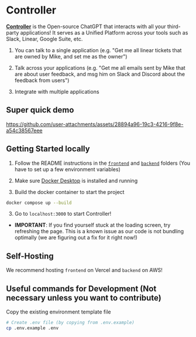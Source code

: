 # Controller

**[Controller](https://usecontroller.com/)** is the Open-source ChatGPT that interacts with all your third-party applications! It serves as a Unified Platform across your tools such as Slack, Linear, Google Suite, etc.

1. You can talk to a single application (e.g. "Get me all linear tickets that are owned by Mike, and set me as the owner")

2. Talk across your applications (e.g. "Get me all emails sent by Mike that are about user feedback, and msg him on Slack and Discord about the feedback from users")

3. Integrate with multiple applications

## Super quick demo
https://github.com/user-attachments/assets/28894a96-19c3-4216-9f8e-a54c38567eee

## Getting Started locally

1. Follow the README instructions in the [`frontend`](./frontend/README.md) and [`backend`](./backend/README.md) folders (You have to set up a few environment variables)

2. Make sure [Docker Desktop](https://www.docker.com/products/docker-desktop/) is installed and running
3. Build the docker container to start the project

```bash
docker compose up --build
```

3. Go to `localhost:3000` to start Controller!

- **IMPORTANT**: If you find yourself stuck at the loading screen, try refreshing the page. This is a known issue as our code is not bundling optimally (we are figuring out a fix for it right now!)

## Self-Hosting

We recommend hosting `frontend` on Vercel and `backend` on AWS!

## Useful commands for Development (Not necessary unless you want to contribute)
Copy the existing environment template file
```bash
# Create .env file (by copying from .env.example)
cp .env.example .env
```
